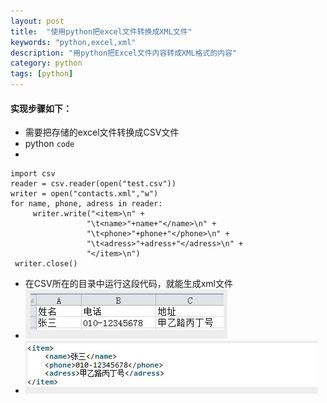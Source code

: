 ```yaml
---
layout: post
title:  "使用python把excel文件转换成XML文件"
keywords: "python,excel,xml"
description: "用python把Excel文件内容转成XML格式的内容"
category: python
tags: [python]
---
```

#### 实现步骤如下：
* 需要把存储的excel文件转换成CSV文件
* python `code`
* 
```
import csv 
reader = csv.reader(open("test.csv")) 
writer = open("contacts.xml","w") 
for name, phone, adress in reader: 
     writer.write("<item>\n" + 
                 "\t<name>"+name+"</name>\n" + 
                 "\t<phone>"+phone+"</phone>\n" + 
                 "\t<adress>"+adress+"</adress>\n" + 
                 "</item>\n") 
 writer.close() 
```
* 在CSV所在的目录中运行这段代码，就能生成xml文件
* ![图1](/static/images/python01.jpg)
* ![图2](/static/images/python02.jpg)